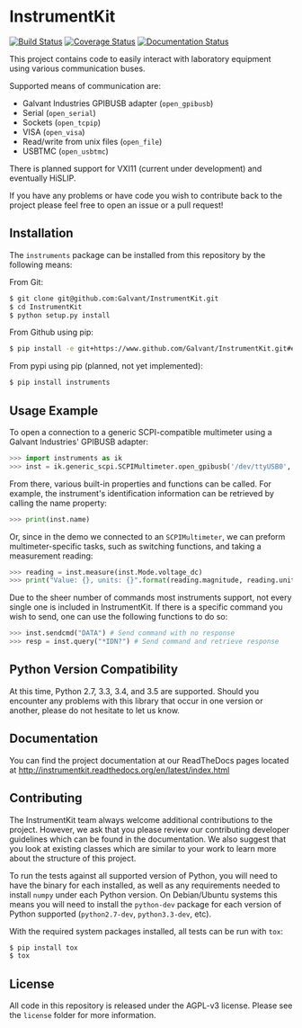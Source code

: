 InstrumentKit
=============

[![Build Status](https://travis-ci.org/Galvant/InstrumentKit.svg?branch=dev)](https://travis-ci.org/Galvant/InstrumentKit) [![Coverage Status](https://coveralls.io/repos/Galvant/InstrumentKit/badge.svg?branch=dev)](https://coveralls.io/r/Galvant/InstrumentKit?branch=dev) [![Documentation Status](https://readthedocs.org/projects/instrumentkit/badge/?version=latest)](https://readthedocs.org/projects/instrumentkit/?badge=latest)

This project contains code to easily interact with laboratory equipment using
various communication buses.

Supported means of communication are:
- Galvant Industries GPIBUSB adapter (`open_gpibusb`)
- Serial (`open_serial`)
- Sockets (`open_tcpip`)
- VISA (`open_visa`)
- Read/write from unix files (`open_file`)
- USBTMC (`open_usbtmc`)

There is planned support for VXI11 (current under development) and eventually
HiSLIP.

If you have any problems or have code you wish to contribute back to the
project please feel free to open an issue or a pull request!

Installation
------------

The `instruments` package can be installed from this repository by the
following means:

From Git:
```bash
$ git clone git@github.com:Galvant/InstrumentKit.git
$ cd InstrumentKit
$ python setup.py install
```

From Github using pip:
``` bash
$ pip install -e git+https://www.github.com/Galvant/InstrumentKit.git#egg=instruments
```

From pypi using pip (planned, not yet implemented):
```bash
$ pip install instruments
```

Usage Example
-------------

To open a connection to a generic SCPI-compatible multimeter using a Galvant
Industries' GPIBUSB adapter:

```python
>>> import instruments as ik
>>> inst = ik.generic_scpi.SCPIMultimeter.open_gpibusb('/dev/ttyUSB0', 1)
```

From there, various built-in properties and functions can be called. For
example, the instrument's identification information can be retrieved by
calling the name property:

```python
>>> print(inst.name)
```

Or, since in the demo we connected to an `SCPIMultimeter`, we can preform
multimeter-specific tasks, such as switching functions, and taking a
measurement reading:

```python
>>> reading = inst.measure(inst.Mode.voltage_dc)
>>> print("Value: {}, units: {}".format(reading.magnitude, reading.units))
```

Due to the sheer number of commands most instruments support, not every single 
one is included in InstrumentKit. If there is a specific command you wish to 
send, one can use the following functions to do so:

```python
>>> inst.sendcmd("DATA") # Send command with no response
>>> resp = inst.query("*IDN?") # Send command and retrieve response
```

Python Version Compatibility
----------------------------

At this time, Python 2.7, 3.3, 3.4, and 3.5 are supported. Should you encounter
any problems with this library that occur in one version or another, please
do not hesitate to let us know.

Documentation
-------------

You can find the project documentation at our ReadTheDocs pages located at
http://instrumentkit.readthedocs.org/en/latest/index.html

Contributing
------------

The InstrumentKit team always welcome additional contributions to the project.
However, we ask that you please review our contributing developer guidelines
which can be found in the documentation. We also suggest that you look at
existing classes which are similar to your work to learn more about the
structure of this project.

To run the tests against all supported version of Python, you will need to
have the binary for each installed, as well as any requirements needed to
install `numpy` under each Python version. On Debian/Ubuntu systems this means
you will need to install the `python-dev` package for each version of Python
supported (`python2.7-dev`, `python3.3-dev`, etc).

With the required system packages installed, all tests can be run with `tox`:

```bash
$ pip install tox
$ tox
```

License
-------

All code in this repository is released under the AGPL-v3 license. Please see
the `license` folder for more information.